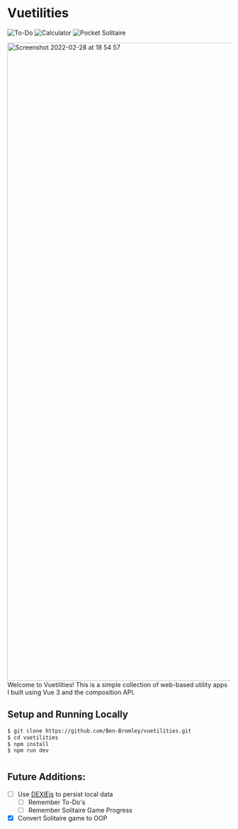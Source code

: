 # Vuetilities

![To-Do](https://img.shields.io/badge/ToDo-v1.0-42b883)
![Calculator](https://img.shields.io/badge/Calculator-v1.0-42b883)
![Pocket Solitaire](https://img.shields.io/badge/PocketSolitaire-v1.0-42b883)

<!-- #dd9500 = orange -->

<img width="1440" alt="Screenshot 2022-02-28 at 18 54 57" src="https://user-images.githubusercontent.com/74667456/156041886-af09b104-4480-4937-9022-2143ffaf7826.png">
Welcome to Vuetilities! This is a simple collection of web-based utility apps I built using Vue 3 and the composition API.

## Setup and Running Locally

```bash
$ git clone https://github.com/Ben-Bromley/vuetilities.git
$ cd vuetilities
$ npm install
$ npm run dev
```

#

## Future Additions:

 - [ ] Use [DEXIEjs](https://dexie.org/) to persist local data
    - [ ] Remember To-Do's
    - [ ] Remember Solitaire Game Progress
 - [x] Convert Solitaire game to OOP